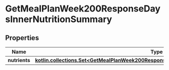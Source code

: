 
# GetMealPlanWeek200ResponseDaysInnerNutritionSummary

## Properties
Name | Type | Description | Notes
------------ | ------------- | ------------- | -------------
**nutrients** | [**kotlin.collections.Set&lt;GetMealPlanWeek200ResponseDaysInnerNutritionSummaryNutrientsInner&gt;**](GetMealPlanWeek200ResponseDaysInnerNutritionSummaryNutrientsInner.md) |  | 



